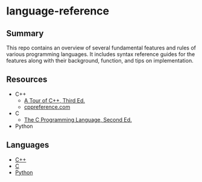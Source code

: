 # language-reference

## Summary

This repo contains an overview of several fundamental features and rules of various programming languages. It includes syntax reference guides for the features along with their background, function, and tips on implementation.

## Resources
- C++
  - [A Tour of C++, Third Ed.](https://www.stroustrup.com/tour3.html)
  - [cppreference.com](https://cppreference.com/)
- C
  - [The C Programming Language, Second Ed.](https://www.amazon.com/Programming-Language-PROGRAMMING-LANG-_p2-ebook/dp/B009ZUZ9FW?gQT=1)
- Python

## Languages
- [C++](cpp/README.md)
- [C](cpp/README.md)
- [Python](cpp/README.md)

